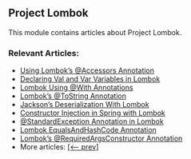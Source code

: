 ## Project Lombok

This module contains articles about Project Lombok.

### Relevant Articles:

- [Using Lombok’s @Accessors Annotation](https://www.baeldung.com/lombok-accessors)
- [Declaring Val and Var Variables in Lombok](https://www.baeldung.com/java-lombok-val-var)
- [Lombok Using @With Annotations](https://www.baeldung.com/lombok-with-annotations)
- [Lombok’s @ToString Annotation](https://www.baeldung.com/lombok-tostring)
- [Jackson’s Deserialization With Lombok](https://www.baeldung.com/java-jackson-deserialization-lombok)
- [Constructor Injection in Spring with Lombok](https://www.baeldung.com/spring-injection-lombok)
- [@StandardException Annotation in Lombok](https://www.baeldung.com/lombok-standardexception-annotation)
- [Lombok EqualsAndHashCode Annotation](https://www.baeldung.com/java-lombok-equalsandhashcode)
- [Lombok’s @RequiredArgsConstructor Annotation](https://www.baeldung.com/java-lombok-constructor-annotation)
- More articles: [[<-- prev]](../lombok)
